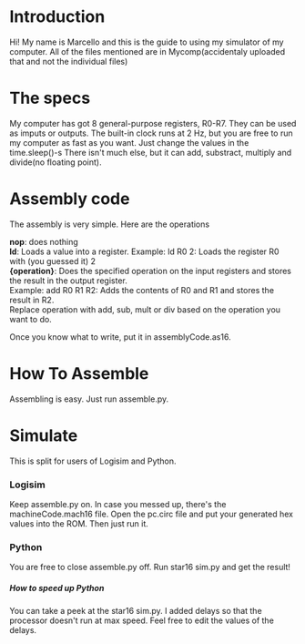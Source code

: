  # Introduction # 

 Hi! My name is Marcello and this is the guide to using my simulator of my computer. All of the files mentioned are in Mycomp(accidentaly uploaded that and not the individual files)

 # The specs #

 My computer has got 8 general-purpose registers, R0-R7. They can be used as imputs or outputs.
 The built-in clock runs at 2 Hz, but you are free to run my computer as fast as you want. Just change the values in the time.sleep()-s
 There isn't much else, but it can add, substract, multiply and divide(no floating point). 
 
 # Assembly code #

 The assembly is very simple. Here are the operations

**nop**: does nothing  
**ld**: Loads a value into a register. Example: ld R0 2: Loads the register R0 with (you guessed it) 2  
**{operation}**: Does the specified operation on the input registers and stores the result in the output register.  
Example: add R0 R1 R2: Adds the contents of R0 and R1 and stores the result in R2.  
Replace operation with add, sub, mult or div based on the operation you want to do.

Once you know what to write, put it in assemblyCode.as16.

# How To Assemble #

Assembling is easy. Just run assemble.py.

# Simulate #

This is split for users of Logisim and Python.

### Logisim ###

Keep assemble.py on. In case you messed up, there's the machineCode.mach16 file. Open the pc.circ file and put your generated hex values into the ROM. Then just run it.

### Python ###

You are free to close assemble.py off. Run star16 sim.py and get the result!

##### How to speed up Python #####

You can take a peek at the star16 sim.py. I added delays so that the processor doesn't run at max speed. Feel free to edit the values of the delays.
